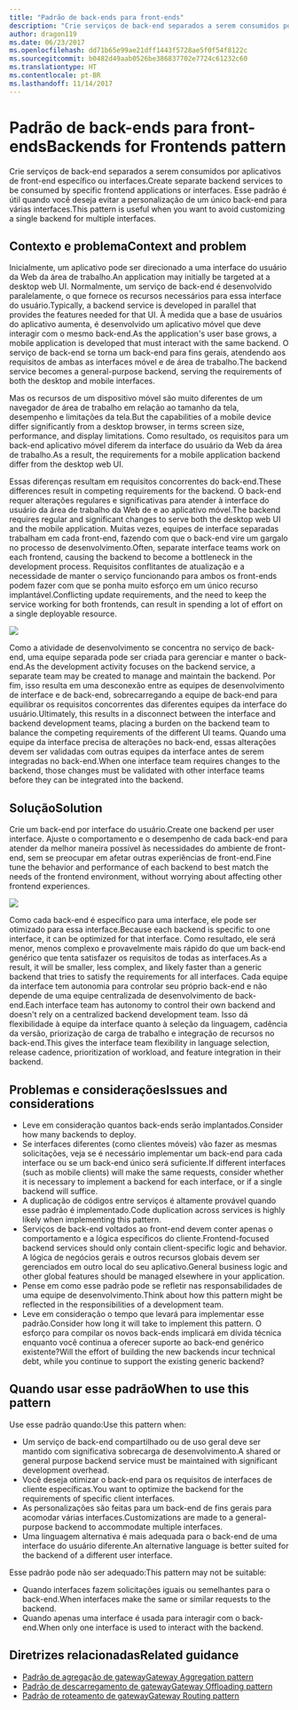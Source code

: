 ```yaml
---
title: "Padrão de back-ends para front-ends"
description: "Crie serviços de back-end separados a serem consumidos por aplicativos de front-end específico ou interfaces."
author: dragon119
ms.date: 06/23/2017
ms.openlocfilehash: dd71b65e99ae21dff1443f5728ae5f0f54f8122c
ms.sourcegitcommit: b0482d49aab0526be386837702e7724c61232c60
ms.translationtype: HT
ms.contentlocale: pt-BR
ms.lasthandoff: 11/14/2017
---
```

# <a name="backends-for-frontends-pattern"></a><span data-ttu-id="c5b6e-103">Padrão de back-ends para front-ends</span><span class="sxs-lookup"><span data-stu-id="c5b6e-103">Backends for Frontends pattern</span></span>

<span data-ttu-id="c5b6e-104">Crie serviços de back-end separados a serem consumidos por aplicativos de front-end específico ou interfaces.</span><span class="sxs-lookup"><span data-stu-id="c5b6e-104">Create separate backend services to be consumed by specific frontend applications or interfaces.</span></span> <span data-ttu-id="c5b6e-105">Esse padrão é útil quando você deseja evitar a personalização de um único back-end para várias interfaces.</span><span class="sxs-lookup"><span data-stu-id="c5b6e-105">This pattern is useful when you want to avoid customizing a single backend for multiple interfaces.</span></span>

## <a name="context-and-problem"></a><span data-ttu-id="c5b6e-106">Contexto e problema</span><span class="sxs-lookup"><span data-stu-id="c5b6e-106">Context and problem</span></span>

<span data-ttu-id="c5b6e-107">Inicialmente, um aplicativo pode ser direcionado a uma interface do usuário da Web da área de trabalho.</span><span class="sxs-lookup"><span data-stu-id="c5b6e-107">An application may initially be targeted at a desktop web UI.</span></span> <span data-ttu-id="c5b6e-108">Normalmente, um serviço de back-end é desenvolvido paralelamente, o que fornece os recursos necessários para essa interface do usuário.</span><span class="sxs-lookup"><span data-stu-id="c5b6e-108">Typically, a backend service is developed in parallel that provides the features needed for that UI.</span></span> <span data-ttu-id="c5b6e-109">À medida que a base de usuários do aplicativo aumenta, é desenvolvido um aplicativo móvel que deve interagir com o mesmo back-end.</span><span class="sxs-lookup"><span data-stu-id="c5b6e-109">As the application's user base grows, a mobile application is developed that must interact with the same backend.</span></span> <span data-ttu-id="c5b6e-110">O serviço de back-end se torna um back-end para fins gerais, atendendo aos requisitos de ambas as interfaces móvel e de área de trabalho.</span><span class="sxs-lookup"><span data-stu-id="c5b6e-110">The backend service becomes a general-purpose backend, serving the requirements of both the desktop and mobile interfaces.</span></span>

<span data-ttu-id="c5b6e-111">Mas os recursos de um dispositivo móvel são muito diferentes de um navegador de área de trabalho em relação ao tamanho da tela, desempenho e limitações da tela.</span><span class="sxs-lookup"><span data-stu-id="c5b6e-111">But the capabilities of a mobile device differ significantly from a desktop browser, in terms screen size, performance, and display limitations.</span></span> <span data-ttu-id="c5b6e-112">Como resultado, os requisitos para um back-end aplicativo móvel diferem da interface do usuário da Web da área de trabalho.</span><span class="sxs-lookup"><span data-stu-id="c5b6e-112">As a result, the requirements for a mobile application backend differ from the desktop web UI.</span></span> 

<span data-ttu-id="c5b6e-113">Essas diferenças resultam em requisitos concorrentes do back-end.</span><span class="sxs-lookup"><span data-stu-id="c5b6e-113">These differences result in competing requirements for the backend.</span></span> <span data-ttu-id="c5b6e-114">O back-end requer alterações regulares e significativas para atender à interface do usuário da área de trabalho da Web de e ao aplicativo móvel.</span><span class="sxs-lookup"><span data-stu-id="c5b6e-114">The backend requires regular and significant changes to serve both the desktop web UI and the mobile application.</span></span> <span data-ttu-id="c5b6e-115">Muitas vezes, equipes de interface separadas trabalham em cada front-end, fazendo com que o back-end vire um gargalo no processo de desenvolvimento.</span><span class="sxs-lookup"><span data-stu-id="c5b6e-115">Often, separate interface teams work on each frontend, causing the backend to become a bottleneck in the development process.</span></span> <span data-ttu-id="c5b6e-116">Requisitos conflitantes de atualização e a necessidade de manter o serviço funcionando para ambos os front-ends podem fazer com que se ponha muito esforço em um único recurso implantável.</span><span class="sxs-lookup"><span data-stu-id="c5b6e-116">Conflicting update requirements, and the need to keep the service working for both frontends, can result in spending a lot of effort on a single deployable resource.</span></span>

![](./_images/backend-for-frontend.png) 

<span data-ttu-id="c5b6e-117">Como a atividade de desenvolvimento se concentra no serviço de back-end, uma equipe separada pode ser criada para gerenciar e manter o back-end.</span><span class="sxs-lookup"><span data-stu-id="c5b6e-117">As the development activity focuses on the backend service, a separate team may be created to manage and maintain the backend.</span></span> <span data-ttu-id="c5b6e-118">Por fim, isso resulta em uma desconexão entre as equipes de desenvolvimento de interface e de back-end, sobrecarregando a equipe de back-end para equilibrar os requisitos concorrentes das diferentes equipes da interface do usuário.</span><span class="sxs-lookup"><span data-stu-id="c5b6e-118">Ultimately, this results in a disconnect between the interface and backend development teams, placing a burden on the backend team to balance the competing requirements of the different UI teams.</span></span> <span data-ttu-id="c5b6e-119">Quando uma equipe da interface precisa de alterações no back-end, essas alterações devem ser validadas com outras equipes da interface antes de serem integradas no back-end.</span><span class="sxs-lookup"><span data-stu-id="c5b6e-119">When one interface team requires changes to the backend, those changes must be validated with other interface teams before they can be integrated into the backend.</span></span> 

## <a name="solution"></a><span data-ttu-id="c5b6e-120">Solução</span><span class="sxs-lookup"><span data-stu-id="c5b6e-120">Solution</span></span>

<span data-ttu-id="c5b6e-121">Crie um back-end por interface do usuário.</span><span class="sxs-lookup"><span data-stu-id="c5b6e-121">Create one backend per user interface.</span></span> <span data-ttu-id="c5b6e-122">Ajuste o comportamento e o desempenho de cada back-end para atender da melhor maneira possível às necessidades do ambiente de front-end, sem se preocupar em afetar outras experiências de front-end.</span><span class="sxs-lookup"><span data-stu-id="c5b6e-122">Fine tune the behavior and performance of each backend to best match the needs of the frontend environment, without worrying about affecting other frontend experiences.</span></span>

![](./_images/backend-for-frontend-example.png) 

<span data-ttu-id="c5b6e-123">Como cada back-end é específico para uma interface, ele pode ser otimizado para essa interface.</span><span class="sxs-lookup"><span data-stu-id="c5b6e-123">Because each backend is specific to one interface, it can be optimized for that interface.</span></span> <span data-ttu-id="c5b6e-124">Como resultado, ele será menor, menos complexo e provavelmente mais rápido do que um back-end genérico que tenta satisfazer os requisitos de todas as interfaces.</span><span class="sxs-lookup"><span data-stu-id="c5b6e-124">As a result, it will be smaller, less complex, and likely faster than a generic backend that tries to satisfy the requirements for all interfaces.</span></span> <span data-ttu-id="c5b6e-125">Cada equipe da interface tem autonomia para controlar seu próprio back-end e não depende de uma equipe centralizada de desenvolvimento de back-end.</span><span class="sxs-lookup"><span data-stu-id="c5b6e-125">Each interface team has autonomy to control their own backend and doesn't rely on a centralized backend development team.</span></span> <span data-ttu-id="c5b6e-126">Isso dá flexibilidade à equipe da interface quanto à seleção da linguagem, cadência da versão, priorização de carga de trabalho e integração de recursos no back-end.</span><span class="sxs-lookup"><span data-stu-id="c5b6e-126">This gives the interface team flexibility in language selection, release cadence, prioritization of workload, and feature integration in their backend.</span></span>

## <a name="issues-and-considerations"></a><span data-ttu-id="c5b6e-127">Problemas e considerações</span><span class="sxs-lookup"><span data-stu-id="c5b6e-127">Issues and considerations</span></span>

- <span data-ttu-id="c5b6e-128">Leve em consideração quantos back-ends serão implantados.</span><span class="sxs-lookup"><span data-stu-id="c5b6e-128">Consider how many backends to deploy.</span></span>
- <span data-ttu-id="c5b6e-129">Se interfaces diferentes (como clientes móveis) vão fazer as mesmas solicitações, veja se é necessário implementar um back-end para cada interface ou se um back-end único será suficiente.</span><span class="sxs-lookup"><span data-stu-id="c5b6e-129">If different interfaces (such as mobile clients) will make the same requests, consider whether it is necessary to implement a backend for each interface, or if a single backend will suffice.</span></span>
- <span data-ttu-id="c5b6e-130">A duplicação de códigos entre serviços é altamente provável quando esse padrão é implementado.</span><span class="sxs-lookup"><span data-stu-id="c5b6e-130">Code duplication across services is highly likely when implementing this pattern.</span></span>
- <span data-ttu-id="c5b6e-131">Serviços de back-end voltados ao front-end devem conter apenas o comportamento e a lógica específicos do cliente.</span><span class="sxs-lookup"><span data-stu-id="c5b6e-131">Frontend-focused backend services should only contain client-specific logic and behavior.</span></span> <span data-ttu-id="c5b6e-132">A lógica de negócios gerais e outros recursos globais devem ser gerenciados em outro local do seu aplicativo.</span><span class="sxs-lookup"><span data-stu-id="c5b6e-132">General business logic and other global features should be managed elsewhere in your application.</span></span>
- <span data-ttu-id="c5b6e-133">Pense em como esse padrão pode se refletir nas responsabilidades de uma equipe de desenvolvimento.</span><span class="sxs-lookup"><span data-stu-id="c5b6e-133">Think about how this pattern might be reflected in the responsibilities of a development team.</span></span>
- <span data-ttu-id="c5b6e-134">Leve em consideração o tempo que levará para implementar esse padrão.</span><span class="sxs-lookup"><span data-stu-id="c5b6e-134">Consider how long it will take to implement this pattern.</span></span> <span data-ttu-id="c5b6e-135">O esforço para compilar os novos back-ends implicará em dívida técnica enquanto você continua a oferecer suporte ao back-end genérico existente?</span><span class="sxs-lookup"><span data-stu-id="c5b6e-135">Will the effort of building the new backends incur technical debt, while you continue to support the existing generic backend?</span></span>

## <a name="when-to-use-this-pattern"></a><span data-ttu-id="c5b6e-136">Quando usar esse padrão</span><span class="sxs-lookup"><span data-stu-id="c5b6e-136">When to use this pattern</span></span>

<span data-ttu-id="c5b6e-137">Use esse padrão quando:</span><span class="sxs-lookup"><span data-stu-id="c5b6e-137">Use this pattern when:</span></span>

- <span data-ttu-id="c5b6e-138">Um serviço de back-end compartilhado ou de uso geral deve ser mantido com significativa sobrecarga de desenvolvimento.</span><span class="sxs-lookup"><span data-stu-id="c5b6e-138">A shared or general purpose backend service must be maintained with significant development overhead.</span></span>
- <span data-ttu-id="c5b6e-139">Você deseja otimizar o back-end para os requisitos de interfaces de cliente específicas.</span><span class="sxs-lookup"><span data-stu-id="c5b6e-139">You want to optimize the backend for the requirements of specific client interfaces.</span></span>
- <span data-ttu-id="c5b6e-140">As personalizações são feitas para um back-end de fins gerais para acomodar várias interfaces.</span><span class="sxs-lookup"><span data-stu-id="c5b6e-140">Customizations are made to a general-purpose backend to accommodate multiple interfaces.</span></span>
- <span data-ttu-id="c5b6e-141">Uma linguagem alternativa é mais adequada para o back-end de uma interface do usuário diferente.</span><span class="sxs-lookup"><span data-stu-id="c5b6e-141">An alternative language is better suited for the backend of a different user interface.</span></span>

<span data-ttu-id="c5b6e-142">Esse padrão pode não ser adequado:</span><span class="sxs-lookup"><span data-stu-id="c5b6e-142">This pattern may not be suitable:</span></span>

- <span data-ttu-id="c5b6e-143">Quando interfaces fazem solicitações iguais ou semelhantes para o back-end.</span><span class="sxs-lookup"><span data-stu-id="c5b6e-143">When interfaces make the same or similar requests to the backend.</span></span>
- <span data-ttu-id="c5b6e-144">Quando apenas uma interface é usada para interagir com o back-end.</span><span class="sxs-lookup"><span data-stu-id="c5b6e-144">When only one interface is used to interact with the backend.</span></span>

## <a name="related-guidance"></a><span data-ttu-id="c5b6e-145">Diretrizes relacionadas</span><span class="sxs-lookup"><span data-stu-id="c5b6e-145">Related guidance</span></span>

- [<span data-ttu-id="c5b6e-146">Padrão de agregação de gateway</span><span class="sxs-lookup"><span data-stu-id="c5b6e-146">Gateway Aggregation pattern</span></span>](./gateway-aggregation.md)
- [<span data-ttu-id="c5b6e-147">Padrão de descarregamento de gateway</span><span class="sxs-lookup"><span data-stu-id="c5b6e-147">Gateway Offloading pattern</span></span>](./gateway-offloading.md)
- [<span data-ttu-id="c5b6e-148">Padrão de roteamento de gateway</span><span class="sxs-lookup"><span data-stu-id="c5b6e-148">Gateway Routing pattern</span></span>](./gateway-routing.md)


